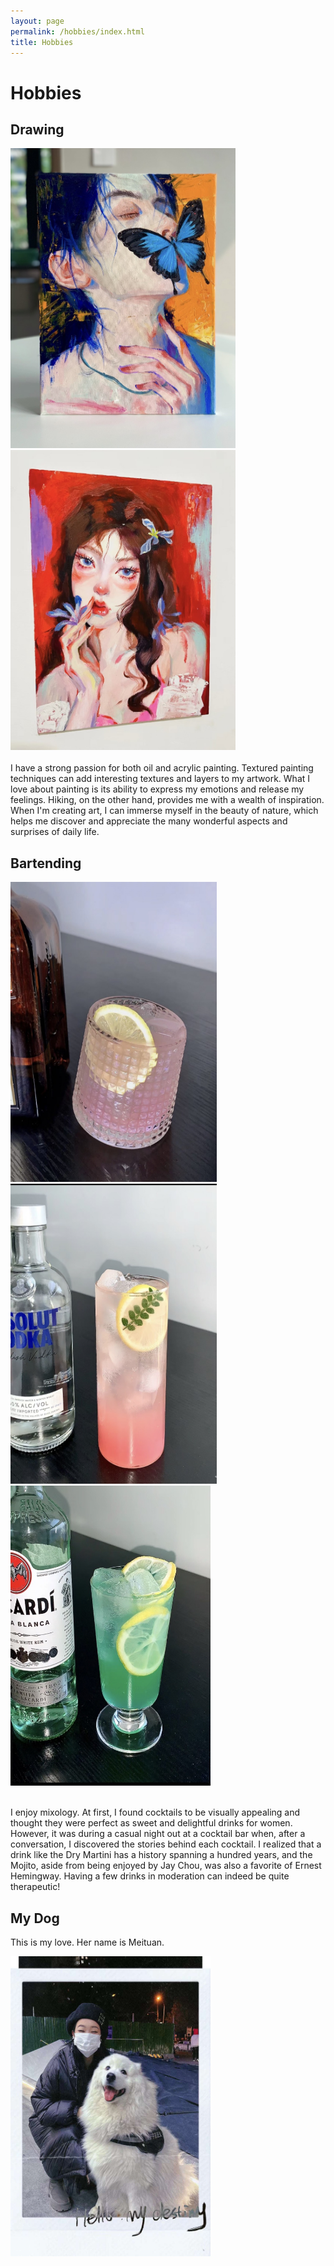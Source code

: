 ```yaml
---
layout: page
permalink: /hobbies/index.html
title: Hobbies
---
```


# Hobbies

## Drawing

<div class="second">
<img src="images/drawing1.jpg" class="floatpic" width="360" height="480">
<img src="images/drawing2.jpg" class="floatpic" width="360" height="480">
</div>
<br>I have a strong passion for both oil and acrylic painting. Textured painting techniques can add interesting textures and layers to my artwork. What I love about painting is its ability to express my emotions and release my feelings. Hiking, on the other hand, provides me with a wealth of inspiration. When I'm creating art, I can immerse myself in the beauty of nature, which helps me discover and appreciate the many wonderful aspects and surprises of daily life.


## Bartending

<div class="third">
<img src="images/wine1.jpg" class="floatpic" width="330" height="480">
<img src="images/wine2.jpg" class="floatpic" width="330" height="480">
<img src="images/wine3.jpg" class="floatpic" width="320" height="480">
</div>

<br>

I enjoy mixology. At first, I found cocktails to be visually appealing and thought they were perfect as sweet and delightful drinks for women. However, it was during a casual night out at a cocktail bar when, after a conversation, I discovered the stories behind each cocktail. I realized that a drink like the Dry Martini has a history spanning a hundred years, and the Mojito, aside from being enjoyed by Jay Chou, was also a favorite of Ernest Hemingway. Having a few drinks in moderation can indeed be quite therapeutic!

## My Dog

This is my love. Her name is Meituan.

<div>
<img src="images/dog.jpg" class="floatpic" width="320" height="480">
</div>
<br>


